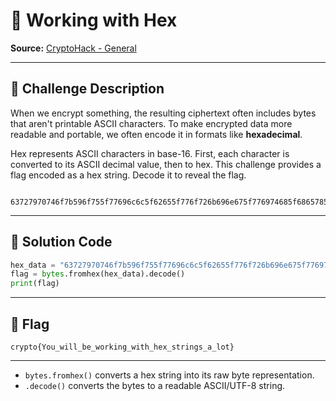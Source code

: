 
# 🧩 Working with Hex

**Source:** [CryptoHack - General](https://cryptohack.org/challenges/general/)

---

## 📝 Challenge Description

When we encrypt something, the resulting ciphertext often includes bytes that aren't printable ASCII characters. To make encrypted data more readable and portable, we often encode it in formats like **hexadecimal**.

Hex represents ASCII characters in base-16. First, each character is converted to its ASCII decimal value, then to hex. This challenge provides a flag encoded as a hex string. Decode it to reveal the flag.

```

63727970746f7b596f755f77696c6c5f62655f776f726b696e675f776974685f6865785f737472696e67735f615f6c6f747d

````

---

## 🔧 Solution Code

```python
hex_data = "63727970746f7b596f755f77696c6c5f62655f776f726b696e675f776974685f6865785f737472696e67735f615f6c6f747d"
flag = bytes.fromhex(hex_data).decode()
print(flag)
````

---

## 🏁 Flag

```
crypto{You_will_be_working_with_hex_strings_a_lot}
```

---


* `bytes.fromhex()` converts a hex string into its raw byte representation.
* `.decode()` converts the bytes to a readable ASCII/UTF-8 string.

